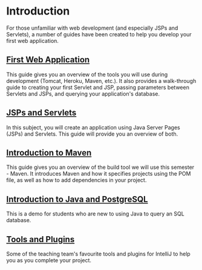 # Introduction

For those unfamiliar with web development (and especially JSPs and Servlets), a number of guides have been created to
help you develop your first web application.

## [First Web Application](first_web_app.md)

This guide gives you an overview of the tools you will use during development (Tomcat, Heroku, Maven, etc.). It 
also provides a walk-through guide to creating your first Servlet and JSP, passing parameters between Servlets and 
JSPs, and querying your application's database.

## [JSPs and Servlets](jsp_servlets.md)

In this subject, you will create an application using Java Server Pages (JSPs) and Servlets. This guide will provide 
you an overview of both.

## [Introduction to Maven](maven.md)

This guide gives you an overview of the build tool we will use this semester - Maven. It introduces Maven and how it
specifies projects using the POM file, as well as how to add dependencies in your project.

## [Introduction to Java and PostgreSQL](java_postgresql.md)

This is a demo for students who are new to using Java to query an SQL database.

## [Tools and Plugins](../extra_tools/tools_and_plugins.md)

Some of the teaching team's favourite tools and plugins for IntelliJ to help you as you complete your project.
